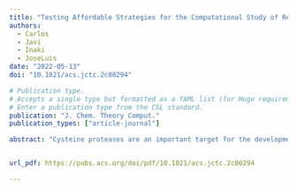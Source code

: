 ```yaml
---
title: "Testing Affordable Strategies for the Computational Study of Reactivity in Cysteine Proteases: The Case of SARS-CoV-2 3CL Protease Inhibition"
authors:
  - Carlos
  - Javi
  - Inaki
  - JoseLuis
date: "2022-05-13"
doi: "10.1021/acs.jctc.2c00294"

# Publication type.
# Accepts a single type but formatted as a YAML list (for Hugo requirements).
# Enter a publication type from the CSL standard.
publication: "J. Chem. Theory Comput."
publication_types: ["article-journal"]

abstract: "Cysteine proteases are an important target for the development of inhibitors that could be used as drugs to regulate the activity of these kinds of enzymes involved in many diseases, including COVID-19. For this reason, it is important to have methodological tools that allow a detailed study of their activity and inhibition, combining computational efficiency and accuracy. We here explore the performance of different quantum mechanics/molecular mechanics methods to explore the inhibition reaction mechanism of the SARS-CoV-2 3CL protease with a hydroxymethyl ketone derivative. We selected two density functional theory (DFT) functionals (B3LYP and M06-2X), two semiempirical Hamiltonians (AM1d and PM6), and two tight-binding DFT methods (DFTB3 and GFN2-xTB) to explore the free energy landscape associated with this reaction. We show that it is possible to obtain an accurate description combining molecular dynamics simulations performed using tight-binding DFT methods and single-point energy corrections at a higher QM description. The use of a computational strategy that provides reliable results at a reasonable computational cost could assist the in silico screening of possible candidates during the design of new drugs directed against cysteine proteases."


url_pdf: https://pubs.acs.org/doi/pdf/10.1021/acs.jctc.2c00294

---
```

